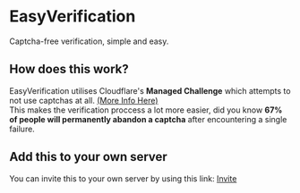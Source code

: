 # EasyVerification
Captcha-free verification, simple and easy.

## How does this work?
EasyVerification utilises Cloudflare's **Managed Challenge** which attempts to not use captchas at all. [(More Info Here)](https://blog.cloudflare.com/end-cloudflare-captcha/)\
This makes the verification proccess a lot more easier, did you know **67% of people will permanently abandon a captcha** after encountering a single failure. 

## Add this to your own server
You can invite this to your own server by using this link: [Invite](https://easyverify.tech/invite)